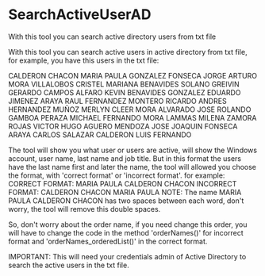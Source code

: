 # SearchActiveUserAD
With this tool you can search active directory users from txt file

With this tool you can search active users in active directory from txt file, for example,
you have this users in the txt file:
  
  CALDERON  CHACON MARIA PAULA
  GONZALEZ  FONSECA JORGE ARTURO
  MORA  VILLALOBOS CRISTEL MARIANA
  BENAVIDES  SOLANO GREIVIN GERARDO
  CAMPOS ALFARO KEVIN
  BENAVIDES GONZALEZ EDUARDO
  JIMENEZ ARAYA RAUL
  FERNANDEZ MONTERO RICARDO ANDRES
  HERNANDEZ MUÑOZ MERLYN CLEER
  MORA  ALVARADO JOSE ROLANDO
  GAMBOA  PERAZA MICHAEL FERNANDO
  MORA  LAMMAS MILENA
  ZAMORA  ROJAS VICTOR HUGO
  AGUERO  MENDOZA  JOSE JOAQUIN
  FONSECA  ARAYA  CARLOS
  SALAZAR  CALDERON LUIS FERNANDO

The tool will show you what user or users are active, will show the Windows account, user name, last name and job title. 
But in this format the users have the last name first and later the name, the tool will allowed you choose the format, 
with 'correct format' or 'incorrect format'.
for example:
  CORRECT FORMAT: MARIA PAULA CALDERON  CHACON
  INCORRECT FORMAT: CALDERON  CHACON MARIA PAULA
NOTE: The name MARIA PAULA CALDERON  CHACON has two spaces between each word, don't worry, the tool will remove this double spaces.

So, don't worry about the order name, if you need change this order, you will have to change the code 
in the method 'orderNames()' for incorrect format and 'orderNames_orderedList()' in the correct format.

IMPORTANT: This will need your credentials admin of Active Directory to search the active users in the txt file.
